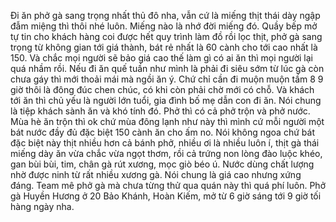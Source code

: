 Đi ăn phở gà sang trọng nhất thủ đô nha, vẫn cứ là miếng thịt thái dày ngập đẫm miệng thì thôi nhé luôn. Miếng nào là nhớ đời miếng đó. Quầy bếp mở tự tin cho khách hàng coi được hết quy trình làm đồ rồi lọc thịt, phở gà sang trọng từ không gian tới giá thành, bát rẻ nhất là 60 cành cho tới cao nhất là 150. Và chắc mọi người sẽ bảo giá cao thế làm gì có ai ăn thì mọi người lại quá nhầm rồi. Nếu đi ăn quế tuần như mình là phải đi siêu sớm từ lúc gà còn chưa gáy thì mới thoải mái mà ngồi ăn ý. Chứ chỉ cần đi muộn muộn tầm 8 9 giờ thôi là đông đúc chen chúc, có khi còn phải chờ mới có chỗ. Và khách tới ăn thì chủ yếu là người lớn tuổi, gia đình bố mẹ dẫn con đi ăn. Nói chung là tiệp khách sành ăn và khó tính đó. Phở thì có cả phở trộn và phở nước. Mùa hè ăn trộn thì ok chứ mùa đông lạnh như này thì mình cứ mỗi người một bát nước đầy đủ đặc biệt 150 cành ăn cho ấm no. Nói không ngoa chứ bát đặc biệt này thịt nhiều hơn cả bánh phở, nhiều ơi là nhiều luôn í, thịt gà thái miếng dày ăn vừa chắc vừa ngọt thơm, rồi cả trứng non lòng đào luộc khéo, gan bùi bùi, tim, chân gà rút xương, mọc giò béo ú. Nước dùng chất lượng nhờ được ninh từ rất nhiều xương gà. Nói chung là giá cao nhưng xứng đáng. Team mê phở gà mà chưa từng thử qua quán này thì quá phí luôn. Phở gà Huyền Hương ở 20 Bảo Khánh, Hoàn Kiếm, mở từ 6 giờ sáng tới 9 giờ tối hàng ngày nha.